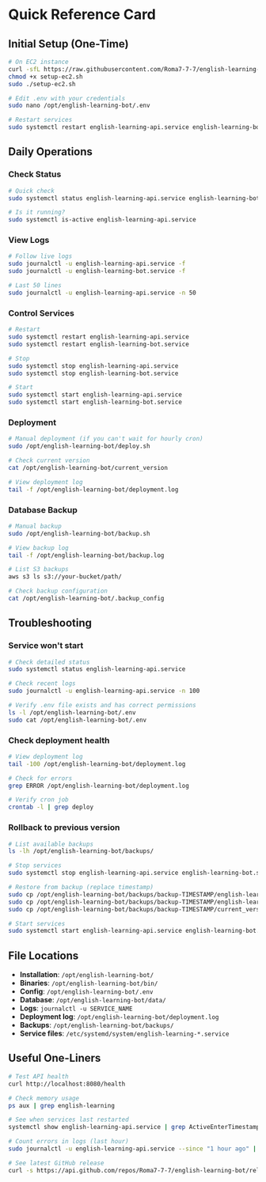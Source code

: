 # Quick Reference Card

## Initial Setup (One-Time)
```bash
# On EC2 instance
curl -sfL https://raw.githubusercontent.com/Roma7-7-7/english-learning-bot/main/deployment/setup-ec2.sh -o setup-ec2.sh
chmod +x setup-ec2.sh
sudo ./setup-ec2.sh

# Edit .env with your credentials
sudo nano /opt/english-learning-bot/.env

# Restart services
sudo systemctl restart english-learning-api.service english-learning-bot.service
```

## Daily Operations

### Check Status
```bash
# Quick check
sudo systemctl status english-learning-api.service english-learning-bot.service

# Is it running?
sudo systemctl is-active english-learning-api.service
```

### View Logs
```bash
# Follow live logs
sudo journalctl -u english-learning-api.service -f
sudo journalctl -u english-learning-bot.service -f

# Last 50 lines
sudo journalctl -u english-learning-api.service -n 50
```

### Control Services
```bash
# Restart
sudo systemctl restart english-learning-api.service
sudo systemctl restart english-learning-bot.service

# Stop
sudo systemctl stop english-learning-api.service
sudo systemctl stop english-learning-bot.service

# Start
sudo systemctl start english-learning-api.service
sudo systemctl start english-learning-bot.service
```

### Deployment
```bash
# Manual deployment (if you can't wait for hourly cron)
sudo /opt/english-learning-bot/deploy.sh

# Check current version
cat /opt/english-learning-bot/current_version

# View deployment log
tail -f /opt/english-learning-bot/deployment.log
```

### Database Backup
```bash
# Manual backup
sudo /opt/english-learning-bot/backup.sh

# View backup log
tail -f /opt/english-learning-bot/backup.log

# List S3 backups
aws s3 ls s3://your-bucket/path/

# Check backup configuration
cat /opt/english-learning-bot/.backup_config
```

## Troubleshooting

### Service won't start
```bash
# Check detailed status
sudo systemctl status english-learning-api.service

# Check recent logs
sudo journalctl -u english-learning-api.service -n 100

# Verify .env file exists and has correct permissions
ls -l /opt/english-learning-bot/.env
sudo cat /opt/english-learning-bot/.env
```

### Check deployment health
```bash
# View deployment log
tail -100 /opt/english-learning-bot/deployment.log

# Check for errors
grep ERROR /opt/english-learning-bot/deployment.log

# Verify cron job
crontab -l | grep deploy
```

### Rollback to previous version
```bash
# List available backups
ls -lh /opt/english-learning-bot/backups/

# Stop services
sudo systemctl stop english-learning-api.service english-learning-bot.service

# Restore from backup (replace timestamp)
sudo cp /opt/english-learning-bot/backups/backup-TIMESTAMP/english-learning-api /opt/english-learning-bot/bin/
sudo cp /opt/english-learning-bot/backups/backup-TIMESTAMP/english-learning-bot /opt/english-learning-bot/bin/
sudo cp /opt/english-learning-bot/backups/backup-TIMESTAMP/current_version /opt/english-learning-bot/

# Start services
sudo systemctl start english-learning-api.service english-learning-bot.service
```

## File Locations
- **Installation**: `/opt/english-learning-bot/`
- **Binaries**: `/opt/english-learning-bot/bin/`
- **Config**: `/opt/english-learning-bot/.env`
- **Database**: `/opt/english-learning-bot/data/`
- **Logs**: `journalctl -u SERVICE_NAME`
- **Deployment log**: `/opt/english-learning-bot/deployment.log`
- **Backups**: `/opt/english-learning-bot/backups/`
- **Service files**: `/etc/systemd/system/english-learning-*.service`

## Useful One-Liners
```bash
# Test API health
curl http://localhost:8080/health

# Check memory usage
ps aux | grep english-learning

# See when services last restarted
systemctl show english-learning-api.service | grep ActiveEnterTimestamp

# Count errors in logs (last hour)
sudo journalctl -u english-learning-api.service --since "1 hour ago" | grep -i error | wc -l

# See latest GitHub release
curl -s https://api.github.com/repos/Roma7-7-7/english-learning-bot/releases/latest | grep tag_name
```
